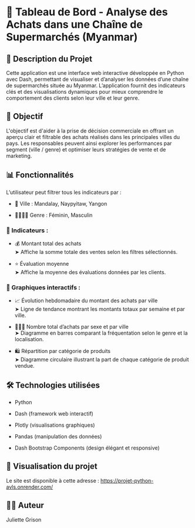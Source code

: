 # 🛒 Tableau de Bord - Analyse des Achats dans une Chaîne de Supermarchés (Myanmar)

## 📌 Description du Projet
Cette application est une interface web interactive développée en Python avec Dash, permettant de visualiser et d’analyser les données d’une chaîne de supermarchés située au Myanmar. L’application fournit des indicateurs clés et des visualisations dynamiques pour mieux comprendre le comportement des clients selon leur ville et leur genre.

## 🎯 Objectif
L'objectif est d'aider à la prise de décision commerciale en offrant un aperçu clair et filtrable des achats réalisés dans les principales villes du pays. Les responsables peuvent ainsi explorer les performances par segment (ville / genre) et optimiser leurs stratégies de vente et de marketing.

## 📊 Fonctionnalités
L’utilisateur peut filtrer tous les indicateurs par :

-  📍 Ville : Mandalay, Naypyitaw, Yangon

-  🙋‍♀️🙋‍♂️ Genre : Féminin, Masculin

### 🔹 Indicateurs :
-  💰 Montant total des achats  
➤ Affiche la somme totale des ventes selon les filtres sélectionnés.

-  ⭐️ Évaluation moyenne  
➤ Affiche la moyenne des évaluations données par les clients.

### 🔹 Graphiques interactifs :
-  📈 Évolution hebdomadaire du montant des achats par ville  
➤ Ligne de tendance montrant les montants totaux par semaine et par ville.

-  🧑‍🤝‍🧑 Nombre total d’achats par sexe et par ville  
➤ Diagramme en barres comparant la fréquentation selon le genre et la localisation.

-  🛍️ Répartition par catégorie de produits  
➤ Diagramme circulaire illustrant la part de chaque catégorie de produit vendue.

## 🛠️ Technologies utilisées
-  Python

-  Dash (framework web interactif)

-  Plotly (visualisations graphiques)

-  Pandas (manipulation des données)

-  Dash Bootstrap Components (design élégant et responsive)

## 🚀 Visualisation du projet
Le site est disponible à cette adresse : https://projet-python-avls.onrender.com/

## 👩‍💻 Auteur
Juliette Grison
